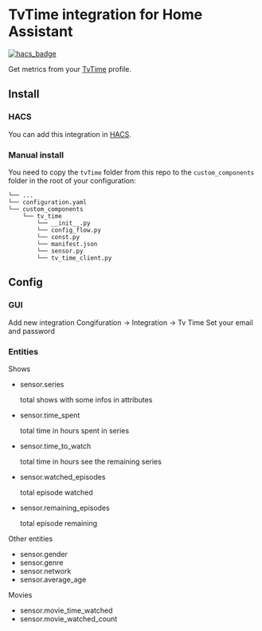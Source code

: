 # TvTime integration for Home Assistant

[![hacs_badge](https://img.shields.io/badge/HACS-Custom-orange.svg)](https://github.com/custom-components/hacs)

Get metrics from your [TvTime](https://www.tvtime.com/) profile.

## Install

### HACS 

You can add this integration in [HACS](https://github.com/custom-components/hacs).

### Manual install

You need to copy the `tvTime` folder from this repo to the `custom_components` folder in the root of your configuration:
```
└── ...
└── configuration.yaml
└── custom_components
    └── tv_time
        └── __init__.py
        └── config_flow.py
        └── const.py
        └── manifest.json
        └── sensor.py
        └── tv_time_client.py
```

## Config

### GUI

Add new integration Congifuration -> Integration -> Tv Time
Set your email and password

### Entities
Shows
- sensor.series

     total shows with some infos in attributes
- sensor.time_spent

     total time in hours spent in series
- sensor.time_to_watch

     total time in hours see the remaining series
- sensor.watched_episodes

     total episode watched
- sensor.remaining_episodes

     total episode remaining

Other entities
- sensor.gender
- sensor.genre
- sensor.network
- sensor.average_age

Movies
- sensor.movie_time_watched
- sensor.movie_watched_count